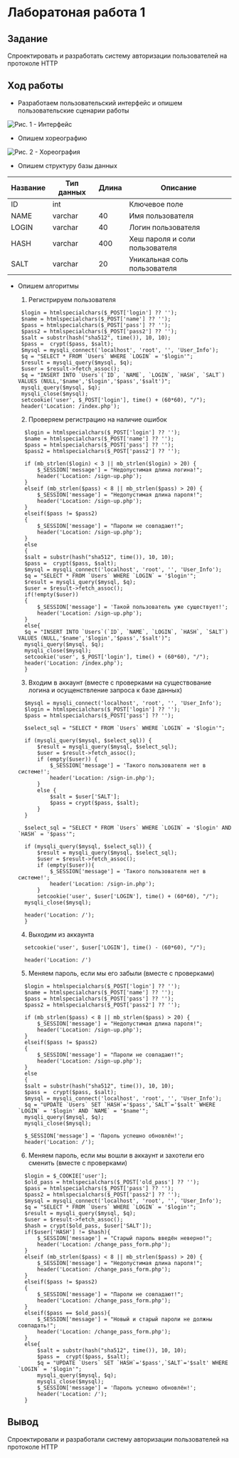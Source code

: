 # Лаборатоная работа 1
## Задание
Спроектировать и разработать систему авторизации пользователей на протоколе HTTP
## Ход работы
- Разработаем пользовательский интерфейс и опишем пользовательские сценарии работы

![Рис. 1 - Интерфейс](https://github.com/AlDmitrieva/lab_1_auth/blob/main/%D0%B8%D0%BD%D1%82%D0%B5%D1%80%D1%84%D0%B5%D0%B9%D1%81.png)
- Опишем хореографию

![Рис. 2 - Хореография](https://github.com/AlDmitrieva/lab_1_auth/blob/main/%D0%A5%D0%BE%D1%80%D0%B5%D0%BE%D0%B3%D1%80%D0%B0%D1%84%D0%B8%D1%8F.png)
- Опишем структуру базы данных

| Название | Тип данных | Длина | Описание                                          |
|----------|------------|-------|---------------------------------------------------|
| ID       | int        |       | Ключевое поле                                     |
| NAME     | varchar    | 40    | Имя пользователя                                  |
| LOGIN    | varchar    | 40    | Логин пользователя                                |
| HASH     | varchar    | 400   | Хеш пароля и соли пользователя                    |
| SALT     | varchar    | 20    | Уникальная соль пользователя                      |

- Опишем алгоритмы 
  1. Регистрируем пользователя
 
   ```
    $login = htmlspecialchars($_POST['login'] ?? '');
	$name = htmlspecialchars($_POST['name'] ?? '');
	$pass = htmlspecialchars($_POST['pass'] ?? '');
	$pass2 = htmlspecialchars($_POST['pass2'] ?? '');
	$salt = substr(hash("sha512", time()), 10, 10);
	$pass =  crypt($pass, $salt);
	$mysql = mysqli_connect('localhost', 'root', '', 'User_Info');
	$q = "SELECT * FROM `Users` WHERE `LOGIN` = '$login'";
	$result = mysqli_query($mysql, $q);
	$user = $result->fetch_assoc();
	$q = "INSERT INTO `Users`(`ID`, `NAME`, `LOGIN`, `HASH`, `SALT`) VALUES (NULL,'$name','$login','$pass','$salt')";
	mysqli_query($mysql, $q);
	mysqli_close($mysql);
	setcookie('user', $_POST['login'], time() + (60*60), "/");
	header('Location: /index.php');
  ```
  
  2. Проверяем регистрацию на наличие ошибок
  
  ```
    $login = htmlspecialchars($_POST['login'] ?? '');
	$name = htmlspecialchars($_POST['name'] ?? '');
	$pass = htmlspecialchars($_POST['pass'] ?? '');
	$pass2 = htmlspecialchars($_POST['pass2'] ?? '');

	if (mb_strlen($login) < 3 || mb_strlen($login) > 20) {
		$_SESSION['message'] = "Недопустимая длина логина!";
		header('Location: /sign-up.php');
	}
	elseif (mb_strlen($pass) < 8 || mb_strlen($pass) > 20) {
		$_SESSION['message'] = "Недопустимая длина пароля!";
		header('Location: /sign-up.php');
	}
	elseif($pass != $pass2)
	{
		$_SESSION['message'] = "Пароли не совпадают!";
		header('Location: /sign-up.php');
	}
	else
	{
	$salt = substr(hash("sha512", time()), 10, 10);
	$pass =  crypt($pass, $salt);
	$mysql = mysqli_connect('localhost', 'root', '', 'User_Info');
	$q = "SELECT * FROM `Users` WHERE `LOGIN` = '$login'";
	$result = mysqli_query($mysql, $q);
	$user = $result->fetch_assoc();
	if(!empty($user))
	{
		$_SESSION['message'] = 'Такой пользователь уже существует!';
		header('Location: /sign-up.php');
	}
	else{
	$q = "INSERT INTO `Users`(`ID`, `NAME`, `LOGIN`, `HASH`, `SALT`) VALUES (NULL,'$name','$login','$pass','$salt')";
	mysqli_query($mysql, $q);
	mysqli_close($mysql);
	setcookie('user', $_POST['login'], time() + (60*60), "/");
	header('Location: /index.php');
	}
  ```
  
  3. Входим в аккаунт (вместе с проверками на существование логина и осущенствление запроса к базе данных)
  
  ```
    $mysql = mysqli_connect('localhost', 'root', '', 'User_Info');
	$login = htmlspecialchars($_POST['login'] ?? '');
	$pass = htmlspecialchars($_POST['pass'] ?? '');

	$select_sql = "SELECT * FROM `Users` WHERE `LOGIN` = '$login'";

	if (mysqli_query($mysql, $select_sql)) {
		$result = mysqli_query($mysql, $select_sql);
		$user = $result->fetch_assoc();
		if (empty($user)) {
			$_SESSION['message'] = 'Такого пользователя нет в системе!';
			header('Location: /sign-in.php');
		}
		else {
			$salt = $user['SALT'];
			$pass = crypt($pass, $salt);
		}
	}
	
	$select_sql = "SELECT * FROM `Users` WHERE `LOGIN` = '$login' AND `HASH` = '$pass'";

	if (mysqli_query($mysql, $select_sql)) {
		$result = mysqli_query($mysql, $select_sql);
		$user = $result->fetch_assoc();
		if (empty($user)){
			$_SESSION['message'] = 'Такого пользователя нет в системе!';
			header('Location: /sign-in.php');
		}
		setcookie('user', $user['LOGIN'], time() + (60*60), "/");
	mysqli_close($mysql);

	header('Location: /');
	}
  ```
  
  4. Выходим из аккаунта
  
  ```
    setcookie('user', $user['LOGIN'], time() - (60*60), "/");

	header('Location: /')
  ```
  
  5. Меняем пароль, если мы его забыли (вместе с проверками)
  
  ```
    $login = htmlspecialchars($_POST['login'] ?? '');
	$name = htmlspecialchars($_POST['name'] ?? '');
	$pass = htmlspecialchars($_POST['pass'] ?? '');
	$pass2 = htmlspecialchars($_POST['pass2'] ?? '');

	if (mb_strlen($pass) < 8 || mb_strlen($pass) > 20) {
		$_SESSION['message'] = "Недопустимая длина пароля!";
		header('Location: /sign-up.php');
	}
	elseif($pass != $pass2)
	{
		$_SESSION['message'] = "Пароли не совпадают!";
		header('Location: /sign-up.php');
	}
	else
	{
	$salt = substr(hash("sha512", time()), 10, 10);
	$pass =  crypt($pass, $salt);
	$mysql = mysqli_connect('localhost', 'root', '', 'User_Info');
	$q = "UPDATE `Users` SET `HASH`='$pass',`SALT`='$salt' WHERE `LOGIN` = '$login' AND `NAME` = '$name'";
	mysqli_query($mysql, $q);
	mysqli_close($mysql);

	$_SESSION['message'] = 'Пароль успешно обновлён!';
	header('Location: /');
  ```
  
  6. Меняем пароль, если мы вошли в аккаунт и захотели его сменить (вместе с проверками)
  
  ```
    $login = $_COOKIE['user'];
	$old_pass = htmlspecialchars($_POST['old_pass'] ?? '');
	$pass = htmlspecialchars($_POST['pass'] ?? '');
	$pass2 = htmlspecialchars($_POST['pass2'] ?? '');
	$mysql = mysqli_connect('localhost', 'root', '', 'User_Info');
	$q = "SELECT * FROM `Users` WHERE `LOGIN` = '$login'";
	$result = mysqli_query($mysql, $q);
	$user = $result->fetch_assoc();
	$hash = crypt($old_pass, $user['SALT']);
	if($user['HASH'] != $hash){
		$_SESSION['message'] = "Старый пароль введён неверно!";
		header('Location: /change_pass_form.php');
	}
	elseif (mb_strlen($pass) < 8 || mb_strlen($pass) > 20) {
		$_SESSION['message'] = "Недопустимая длина пароля!";
		header('Location: /change_pass_form.php');
	}
	elseif($pass != $pass2)
	{
		$_SESSION['message'] = "Пароли не совпадают!";
		header('Location: /change_pass_form.php');
	}
	elseif($pass == $old_pass){
		$_SESSION['message'] = "Новый и старый пароли не должны совпадать!";
		header('Location: /change_pass_form.php');
	}
	else{
		$salt = substr(hash("sha512", time()), 10, 10);
		$pass =  crypt($pass, $salt);
		$q = "UPDATE `Users` SET `HASH`='$pass',`SALT`='$salt' WHERE `LOGIN` = '$login'";
		mysqli_query($mysql, $q);
		mysqli_close($mysql);
		$_SESSION['message'] = 'Пароль успешно обновлён!';
		header('Location: /');
	}
  ```

## Вывод
Спроектировали и разработали систему авторизации пользователей на протоколе HTTP
